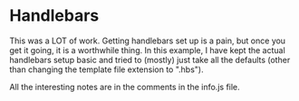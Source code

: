 # Handlebars

This was a LOT of work.
Getting handlebars set up is a pain, but once you get it going,
it is a worthwhile thing.  In this example, I have kept the
actual handlebars setup basic and tried to (mostly) just take
all the defaults (other than changing the template file extension
to ".hbs").

All the interesting notes are in the comments in the info.js file.
